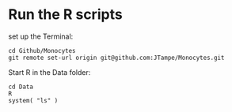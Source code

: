 # Run the R scripts

set up the Terminal:
```
cd Github/Monocytes
git remote set-url origin git@github.com:JTampe/Monocytes.git

```

Start R in the Data folder:
```
cd Data 
R
system( "ls" )
```
